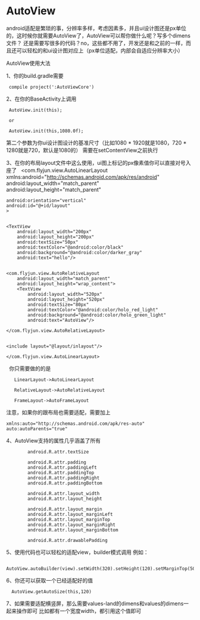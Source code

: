 # AutoView

android适配是繁琐的事，分辨率多样，考虑因素多，并且ui设计图还是px单位的，这时候你就需要AutoView了，AutoView可以帮你做什么呢？写多个dimens文件？
还是需要写很多的代码？no，这些都不用了，开发还是和之前的一样，而且还可以轻松的和ui设计图对应上（px单位适配，内部会自适应分辨率大小）

AutoView使用大法

1、你的build.gradle需要
           
     compile project(':AutoViewCore')

2、在你的BaseActivity上调用
   
     AutoView.init(this);
  
     or
  
     AutoView.init(this,1080.0f);
  
  第二个参数为你ui设计图设计的基准尺寸（比如1080 * 1920就是1080，720 * 1280就是720，默认是1080的）
  需要在setContentView之前执行
  
3、在你的布局layout文件中这么使用，ui图上标记的px像素值你可以直接对号入座了
  
    <?xml version="1.0" encoding="utf-8"?>
    <com.flyjun.view.AutoLinearLayout xmlns:android="http://schemas.android.com/apk/res/android"
    android:layout_width="match_parent"
    android:layout_height="match_parent"

    android:orientation="vertical"
    android:id="@+id/layout"
    >


    <TextView
        android:layout_width="200px"
        android:layout_height="200px"
        android:textSize="50px"
        android:textColor="@android:color/black"
        android:background="@android:color/darker_gray"
        android:text="hello"/>


    <com.flyjun.view.AutoRelativeLayout
        android:layout_width="match_parent"
        android:layout_height="wrap_content">
        <TextView
            android:layout_width="520px"
            android:layout_height="520px"
            android:textSize="80px"
            android:textColor="@android:color/holo_red_light"
            android:background="@android:color/holo_green_light"
            android:text="AutoView"/>

    </com.flyjun.view.AutoRelativeLayout>


    <include layout="@layout/inlayout"/>

    </com.flyjun.view.AutoLinearLayout>
   
   
   
   你只需要做的的是
   
       LinearLayout->AutoLinearLayout 
   
       RelativeLayout->AutoRelativeLayout
   
       FrameLayout->AutoFrameLayout



注意，如果你的跟布局也需要适配，需要加上
    
    xmlns:auto="http://schemas.android.com/apk/res-auto"
    auto:autoParents="true"
    
4、AutoView支持的属性几乎涵盖了所有
 
            android.R.attr.textSize

            android.R.attr.padding
            android.R.attr.paddingLeft
            android.R.attr.paddingTop
            android.R.attr.paddingRight
            android.R.attr.paddingBottom

            android.R.attr.layout_width
            android.R.attr.layout_height

            android.R.attr.layout_margin
            android.R.attr.layout_marginLeft
            android.R.attr.layout_marginTop
            android.R.attr.layout_marginRight
            android.R.attr.layout_marginBottom

            android.R.attr.drawablePadding 
            
5、使用代码也可以轻松的适配view，builder模式调用
  例如：
  
      AutoView.autoBuilder(view).setWidth(320).setHeight(120).setMarginTop(50).builder();
  
6、你还可以获取一个已经适配好的值
   
      AutoView.getAutoSize(this,120)
  
7、如果需要适配横竖屏，那么需要values-land的dimens和values的dimens一起来操作即可
   比如都有一个宽度width，都引用这个值即可

